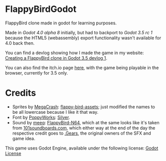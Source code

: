 # FlappyBirdGodot

FlappyBird clone made in godot for learning purposes.

Made in *Godot 4.0 alpha 8* initially, but had to backport to *Godot 3.5 rc 1* because the HTML5 (webassembly) export functionality wasn't available for 4.0 back then.

You can find a devlog showing how I made the game in my website: [Creating a FlappyBird clone in Godot 3.5 devlog 1](https://blog.luevano.xyz/g/flappybird_godot_devlog_1.html).

You can also find the itch.io page [here](https://lorentzeus.itch.io/flappybirdgodot), with the game being playable in the browser, currently for 3.5 only.

# Credits

- Sprites by [MegaCrash](https://megacrash.itch.io/): [flappy-bird-assets](https://megacrash.itch.io/flappy-bird-assets); just modified the names to be all lowercase because I like it that way.
- Font by [PoppyWorks](https://poppyworks.itch.io/): [Silver](https://poppyworks.itch.io/silver).
- Sound by [meeq](https://github.com/meeq): [FlappyBird-N64](https://github.com/meeq/FlappyBird-N64), which at the same looks like it's taken from [101soundboards.com](https://www.101soundboards.com/boards/10178-flappy-bird-sounds), which either way at the end of the day the respective credit goes to [.Gears](https://dotgears.com/), the original owners of the SFX and game idea.

This game uses Godot Engine, available under the following license: [Godot License](https://godotengine.org/license)
